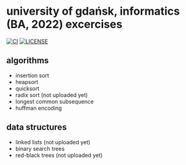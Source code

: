 # university of gdańsk, informatics (BA, 2022) excercises

[![CI](https://github.com/rudolf-slusarski/informatics/actions/workflows/general.yml/badge.svg)](https://github.com/rudolf-slusarski/informatics/actions/workflows/general.yml)
[![LICENSE](https://img.shields.io/github/license/rudolf-slusarski/informatics)](./LICENSE)

## algorithms

- insertion sort
- heapsort
- quicksort
- radix sort (not uploaded yet)
- longest common subsequence
- huffman encoding

## data structures

- linked lists (not uploaded yet)
- binary search trees
- red-black trees (not uploaded yet)
